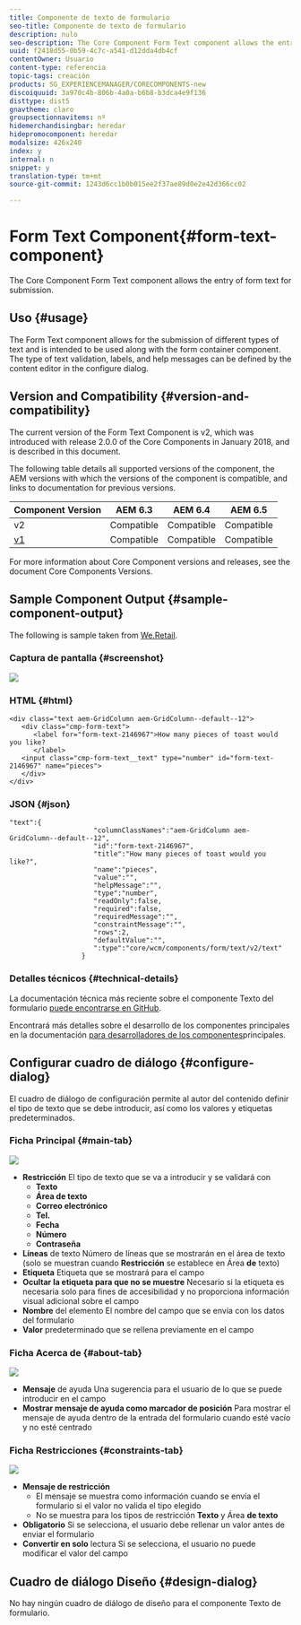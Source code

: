 ```yaml
---
title: Componente de texto de formulario
seo-title: Componente de texto de formulario
description: nulo
seo-description: The Core Component Form Text component allows the entry of form text for submission.
uuid: f2418d55-0b59-4c7c-a541-d12dda4db4cf
contentOwner: Usuario
content-type: referencia
topic-tags: creación
products: SG_EXPERIENCEMANAGER/CORECOMPONENTS-new
discoiquuid: 3a970c4b-806b-4a0a-b6b8-b3dca4e9f136
disttype: dist5
gnavtheme: claro
groupsectionnavitems: nº
hidemerchandisingbar: heredar
hidepromocomponent: heredar
modalsize: 426x240
index: y
internal: n
snippet: y
translation-type: tm+mt
source-git-commit: 1243d6cc1b0b015ee2f37ae89d0e2e42d366cc02

---
```



# Form Text Component{#form-text-component}

The Core Component Form Text component allows the entry of form text for submission.

## Uso {#usage}

The Form Text component allows for the submission of different types of text and is intended to be used along with the form container component. [](form-container.md) The type of text validation, labels, and help messages can be defined by the content editor in the configure dialog.[](#configure-dialog)

## Version and Compatibility {#version-and-compatibility}

The current version of the Form Text Component is v2, which was introduced with release 2.0.0 of the Core Components in January 2018, and is described in this document.

The following table details all supported versions of the component, the AEM versions with which the versions of the component is compatible, and links to documentation for previous versions.

| Component Version | AEM 6.3 | AEM 6.4 | AEM 6.5 |
|--- |--- |--- |--- |
| v2 | Compatible | Compatible | Compatible |
| [v1](form-text-v1.md) | Compatible | Compatible | Compatible |

For more information about Core Component versions and releases, see the document Core Components Versions.[](versions.md)

## Sample Component Output {#sample-component-output}

The following is sample taken from [We.Retail](https://helpx.adobe.com/experience-manager/6-5/sites/developing/using/we-retail.html).

### Captura de pantalla {#screenshot}

![](assets/chlimage_1-22.png)

### HTML {#html}

```
<div class="text aem-GridColumn aem-GridColumn--default--12">
   <div class="cmp-form-text">
      <label for="form-text-2146967">How many pieces of toast would you like?
      </label>
   <input class="cmp-form-text__text" type="number" id="form-text-2146967" name="pieces">
   </div>
</div>
```

### JSON {#json}

```
"text":{  
                     "columnClassNames":"aem-GridColumn aem-GridColumn--default--12",
                     "id":"form-text-2146967",
                     "title":"How many pieces of toast would you like?",
                     "name":"pieces",
                     "value":"",
                     "helpMessage":"",
                     "type":"number",
                     "readOnly":false,
                     "required":false,
                     "requiredMessage":"",
                     "constraintMessage":"",
                     "rows":2,
                     "defaultValue":"",
                     ":type":"core/wcm/components/form/text/v2/text"
                  }
```

### Detalles técnicos {#technical-details}

La documentación técnica más reciente sobre el componente Texto del formulario [puede encontrarse en GitHub](https://github.com/adobe/aem-core-wcm-components/tree/master/content/src/content/jcr_root/apps/core/wcm/components/form/text/v2/text).

Encontrará más detalles sobre el desarrollo de los componentes principales en la documentación [para desarrolladores de los componentes](developing.md)principales.

## Configurar cuadro de diálogo {#configure-dialog}

El cuadro de diálogo de configuración permite al autor del contenido definir el tipo de texto que se debe introducir, así como los valores y etiquetas predeterminados.

### Ficha Principal {#main-tab}

![](assets/chlimage_1-23.png)

* **Restricción** El tipo de texto que se va a introducir y se validará con
   * **Texto**
   * **Área de texto**
   * **Correo electrónico**
   * **Tel.**
   * **Fecha**
   * **Número**
   * **Contraseña**
* **Líneas** de texto Número de líneas que se mostrarán en el área de texto (solo se muestran cuando **Restricción** se establece en Área **de** texto)
* **Etiqueta** Etiqueta que se mostrará para el campo
* **Ocultar la etiqueta para que no se muestre** Necesario si la etiqueta es necesaria solo para fines de accesibilidad y no proporciona información visual adicional sobre el campo
* **Nombre** del elemento El nombre del campo que se envía con los datos del formulario
* **Valor** predeterminado que se rellena previamente en el campo

### Ficha Acerca de {#about-tab}

![](assets/chlimage_1-24.png)

* **Mensaje** de ayuda Una sugerencia para el usuario de lo que se puede introducir en el campo
* **Mostrar mensaje de ayuda como marcador de posición** Para mostrar el mensaje de ayuda dentro de la entrada del formulario cuando esté vacío y no esté centrado

### Ficha Restricciones {#constraints-tab}

![](assets/chlimage_1-25.png)

* **Mensaje de restricción**
   * El mensaje se muestra como información cuando se envía el formulario si el valor no valida el tipo elegido
   * No se muestra para los tipos de restricción **Texto** y Área **de texto**
* **Obligatorio** Si se selecciona, el usuario debe rellenar un valor antes de enviar el formulario
* **Convertir en solo** lectura Si se selecciona, el usuario no puede modificar el valor del campo

## Cuadro de diálogo Diseño {#design-dialog}

No hay ningún cuadro de diálogo de diseño para el componente Texto de formulario.